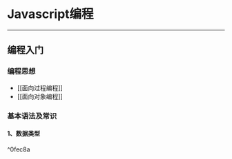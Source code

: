 
# Javascript编程
***

## 编程入门

### 编程思想
- [[面向过程编程]] 
- [[面向对象编程]]

### 基本语法及常识

#### 1、数据类型

^0fec8a


